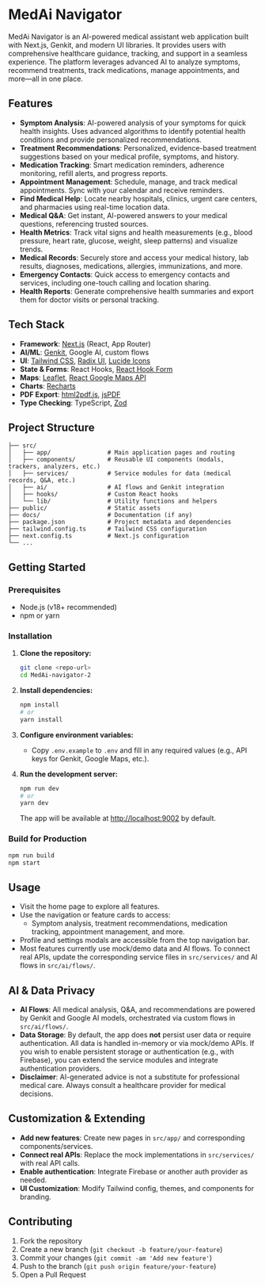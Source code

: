 # MedAi Navigator

MedAi Navigator is an AI-powered medical assistant web application built with Next.js, Genkit, and modern UI libraries. It provides users with comprehensive healthcare guidance, tracking, and support in a seamless experience. The platform leverages advanced AI to analyze symptoms, recommend treatments, track medications, manage appointments, and more—all in one place.

## Features

- **Symptom Analysis**: AI-powered analysis of your symptoms for quick health insights. Uses advanced algorithms to identify potential health conditions and provide personalized recommendations.
- **Treatment Recommendations**: Personalized, evidence-based treatment suggestions based on your medical profile, symptoms, and history.
- **Medication Tracking**: Smart medication reminders, adherence monitoring, refill alerts, and progress reports.
- **Appointment Management**: Schedule, manage, and track medical appointments. Sync with your calendar and receive reminders.
- **Find Medical Help**: Locate nearby hospitals, clinics, urgent care centers, and pharmacies using real-time location data.
- **Medical Q&A**: Get instant, AI-powered answers to your medical questions, referencing trusted sources.
- **Health Metrics**: Track vital signs and health measurements (e.g., blood pressure, heart rate, glucose, weight, sleep patterns) and visualize trends.
- **Medical Records**: Securely store and access your medical history, lab results, diagnoses, medications, allergies, immunizations, and more.
- **Emergency Contacts**: Quick access to emergency contacts and services, including one-touch calling and location sharing.
- **Health Reports**: Generate comprehensive health summaries and export them for doctor visits or personal tracking.

## Tech Stack

- **Framework**: [Next.js](https://nextjs.org/) (React, App Router)
- **AI/ML**: [Genkit](https://github.com/genkit-dev/genkit), Google AI, custom flows
- **UI**: [Tailwind CSS](https://tailwindcss.com/), [Radix UI](https://www.radix-ui.com/), [Lucide Icons](https://lucide.dev/)
- **State & Forms**: React Hooks, [React Hook Form](https://react-hook-form.com/)
- **Maps**: [Leaflet](https://leafletjs.com/), [React Google Maps API](https://react-google-maps-api-docs.netlify.app/)
- **Charts**: [Recharts](https://recharts.org/)
- **PDF Export**: [html2pdf.js](https://github.com/eKoopmans/html2pdf.js), [jsPDF](https://github.com/parallax/jsPDF)
- **Type Checking**: TypeScript, [Zod](https://zod.dev/)

## Project Structure

```
├── src/
│   ├── app/                # Main application pages and routing
│   ├── components/         # Reusable UI components (modals, trackers, analyzers, etc.)
│   ├── services/           # Service modules for data (medical records, Q&A, etc.)
│   ├── ai/                 # AI flows and Genkit integration
│   ├── hooks/              # Custom React hooks
│   └── lib/                # Utility functions and helpers
├── public/                 # Static assets
├── docs/                   # Documentation (if any)
├── package.json            # Project metadata and dependencies
├── tailwind.config.ts      # Tailwind CSS configuration
├── next.config.ts          # Next.js configuration
└── ...
```

## Getting Started

### Prerequisites

- Node.js (v18+ recommended)
- npm or yarn

### Installation

1. **Clone the repository:**
   ```bash
   git clone <repo-url>
   cd MedAi-navigator-2
   ```
2. **Install dependencies:**
   ```bash
   npm install
   # or
   yarn install
   ```
3. **Configure environment variables:**

   - Copy `.env.example` to `.env` and fill in any required values (e.g., API keys for Genkit, Google Maps, etc.).

4. **Run the development server:**
   ```bash
   npm run dev
   # or
   yarn dev
   ```
   The app will be available at [http://localhost:9002](http://localhost:9002) by default.

### Build for Production

```bash
npm run build
npm start
```

## Usage

- Visit the home page to explore all features.
- Use the navigation or feature cards to access:
  - Symptom analysis, treatment recommendations, medication tracking, appointment management, and more.
- Profile and settings modals are accessible from the top navigation bar.
- Most features currently use mock/demo data and AI flows. To connect real APIs, update the corresponding service files in `src/services/` and AI flows in `src/ai/flows/`.

## AI & Data Privacy

- **AI Flows**: All medical analysis, Q&A, and recommendations are powered by Genkit and Google AI models, orchestrated via custom flows in `src/ai/flows/`.
- **Data Storage**: By default, the app does **not** persist user data or require authentication. All data is handled in-memory or via mock/demo APIs. If you wish to enable persistent storage or authentication (e.g., with Firebase), you can extend the service modules and integrate authentication providers.
- **Disclaimer**: AI-generated advice is not a substitute for professional medical care. Always consult a healthcare provider for medical decisions.

## Customization & Extending

- **Add new features**: Create new pages in `src/app/` and corresponding components/services.
- **Connect real APIs**: Replace the mock implementations in `src/services/` with real API calls.
- **Enable authentication**: Integrate Firebase or another auth provider as needed.
- **UI Customization**: Modify Tailwind config, themes, and components for branding.

## Contributing

1. Fork the repository
2. Create a new branch (`git checkout -b feature/your-feature`)
3. Commit your changes (`git commit -am 'Add new feature'`)
4. Push to the branch (`git push origin feature/your-feature`)
5. Open a Pull Request
